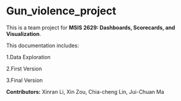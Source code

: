 # Gun_violence_project

This is a team project for **MSIS 2629: Dashboards, Scorecards, and Visualization**.

This documentation includes:

1.Data Exploration

2.First Version

3.Final Version

**Contributors:**
Xinran Li,
Xin Zou,
Chia-cheng Lin,
Jui-Chuan Ma
